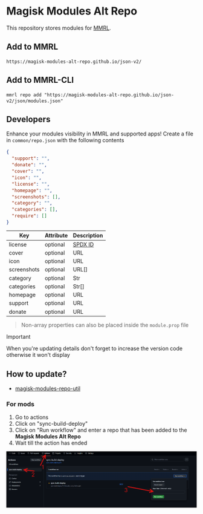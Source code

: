 # Magisk Modules Alt Repo

This repository stores modules for [MMRL](https://github.com/DerGoogler/MMRL).

## Add to MMRL

```
https://magisk-modules-alt-repo.github.io/json-v2/
```

## Add to MMRL-CLI

```shell
mmrl repo add "https://magisk-modules-alt-repo.github.io/json-v2/json/modules.json"
```

## Developers

Enhance your modules visibility in MMRL and supported apps! Create a file in `common/repo.json` with the following contents

```json
{
  "support": "",
  "donate": "",
  "cover": "",
  "icon": "",
  "license": "",
  "homepage": "",
  "screenshots": [],
  "category": "",
  "categories": [],
  "require": []
}
```

| Key           | Attribute | Description                             |
|---------------|-----------|-----------------------------------------|
| license       | optional  | [SPDX ID](https://spdx.org/licenses/)   |
| cover         | optional  | URL                                     |
| icon          | optional  | URL                                     |
| screenshots   | optional  | URL[]                                   |
| category      | optional  | Str                                     |
| categories    | optional  | Str[]                                   |
| homepage      | optional  | URL                                     |
| support       | optional  | URL                                     |
| donate        | optional  | URL                                     |

> Non-array properties can also be placed inside the `module.prop` file

> [!IMPORTANT]
> When you're updating details don't forget to increase the version code otherwise it won't display

## How to update?

- [magisk-modules-repo-util](https://github.com/Googlers-Repo/magisk-modules-repo-util.git)

### For mods

1. Go to actions
2. Click on "sync-build-deploy"
3. Click on "Run workflow" and enter a repo that has been added to the **Magisk Modules Alt Repo**
4. Wait till the action has ended

![](assets/adding-guide.png)
